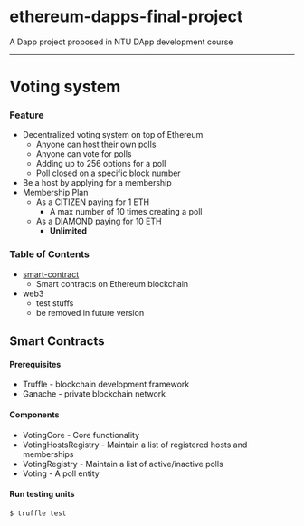 # ethereum-dapps-final-project
A Dapp project proposed in NTU DApp development course

----
# Voting system
### Feature
* Decentralized voting system on top of Ethereum
  * Anyone can host their own polls
  * Anyone can vote for polls
  * Adding up to 256 options for a poll
  * Poll closed on a specific block number
* Be a host by applying for a membership
* Membership Plan
  * As a CITIZEN paying for 1 ETH
    * A max number of 10 times creating a poll
  * As a DIAMOND paying for 10 ETH
    * **Unlimited**

### Table of Contents
* [smart-contract](#smart-contracts)
  * Smart contracts on Ethereum blockchain
* web3
  * test stuffs
  * be removed in future version


Smart Contracts
--------------------
#### Prerequisites
* Truffle - blockchain development framework
* Ganache - private blockchain network

#### Components
* VotingCore - Core functionality
* VotingHostsRegistry - Maintain a list of registered hosts and memberships
* VotingRegistry - Maintain a list of active/inactive polls
* Voting - A poll entity

#### Run testing units
```shell
$ truffle test
```